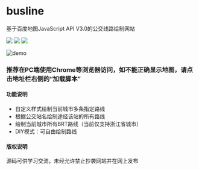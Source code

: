# busline
基于百度地图JavaScript API V3.0的公交线路绘制网站

[![](https://img.shields.io/badge/Version-3.0-brightgreen.svg)](https://www.wzbus.xyz)
[![](https://img.shields.io/badge/BMap_JSAPI-3.0-blue.svg)](http://lbsyun.baidu.com/index.php?title=jspopular3.0)
[![](https://img.shields.io/badge/JQuery-3.4.1-blue.svg)](https://jquery.com/)

![demo](https://github.com/wzbus/busline/blob/master/demo.jpg)
### 推荐在PC端使用Chrome等浏览器访问，如不能正确显示地图，请点击地址栏右侧的“加载脚本”
#### 功能说明
* 自定义样式绘制当前城市多条指定路线
* 根据公交站名绘制途经该站的所有路线
* 绘制当前城市所有BRT路线（当前仅支持浙江省城市）
* DIY模式：可自由绘制路线
#### 版权说明
源码可供学习交流，未经允许禁止抄袭网站并在网上发布
